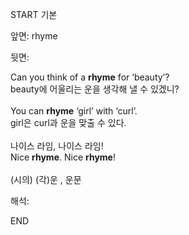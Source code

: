 START
기본

앞면:
rhyme


뒷면:
<div>Can you think of a <strong>rhyme</strong> for ‘beauty’? </div><div><div>beauty에 어울리는 운을 생각해 낼 수 있겠니?</div></div><div><br></div><div><div>You can <b>rhyme</b> ‘girl’ with ‘curl’. </div><div>girl은 curl과 운을 맞출 수 있다.</div></div><div><br></div><div><div><div><span>나이스 라임, 나이스 라임!</span></div></div><div><div><span>Nice <strong>rhyme</strong>. Nice <strong>rhyme</strong>!</span></div></div></div><div><br></div><div>(시의) (각)운 , <span>운문</span></div>


해석:
<!--ID: 1746614454568-->
END